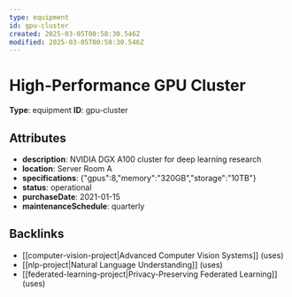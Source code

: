 ```yaml
---
type: equipment
id: gpu-cluster
created: 2025-03-05T00:58:30.546Z
modified: 2025-03-05T00:58:30.546Z
---
```


# High-Performance GPU Cluster

**Type**: equipment
**ID**: gpu-cluster

## Attributes

- **description**: NVIDIA DGX A100 cluster for deep learning research
- **location**: Server Room A
- **specifications**: {"gpus":8,"memory":"320GB","storage":"10TB"}
- **status**: operational
- **purchaseDate**: 2021-01-15
- **maintenanceSchedule**: quarterly

## Backlinks

- [[computer-vision-project|Advanced Computer Vision Systems]] (uses)
- [[nlp-project|Natural Language Understanding]] (uses)
- [[federated-learning-project|Privacy-Preserving Federated Learning]] (uses)

